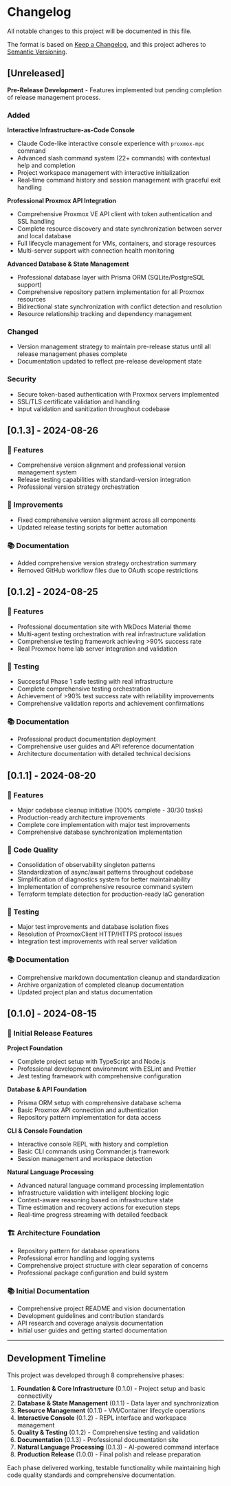 # Changelog

All notable changes to this project will be documented in this file.

The format is based on [Keep a Changelog](https://keepachangelog.com/en/1.0.0/),
and this project adheres to [Semantic Versioning](https://semver.org/spec/v2.0.0.html).

## [Unreleased]

**Pre-Release Development** - Features implemented but pending completion of release management process.

### Added

**Interactive Infrastructure-as-Code Console**
- Claude Code-like interactive console experience with `proxmox-mpc` command
- Advanced slash command system (22+ commands) with contextual help and completion
- Project workspace management with interactive initialization
- Real-time command history and session management with graceful exit handling

**Professional Proxmox API Integration**
- Comprehensive Proxmox VE API client with token authentication and SSL handling
- Complete resource discovery and state synchronization between server and local database
- Full lifecycle management for VMs, containers, and storage resources
- Multi-server support with connection health monitoring

**Advanced Database & State Management**
- Professional database layer with Prisma ORM (SQLite/PostgreSQL support)
- Comprehensive repository pattern implementation for all Proxmox resources
- Bidirectional state synchronization with conflict detection and resolution
- Resource relationship tracking and dependency management

### Changed
- Version management strategy to maintain pre-release status until all release management phases complete
- Documentation updated to reflect pre-release development state

### Security
- Secure token-based authentication with Proxmox servers implemented
- SSL/TLS certificate validation and handling
- Input validation and sanitization throughout codebase

## [0.1.3] - 2024-08-26

### 🚀 Features
- Comprehensive version alignment and professional version management system
- Release testing capabilities with standard-version integration
- Professional version strategy orchestration

### 🔧 Improvements
- Fixed comprehensive version alignment across all components
- Updated release testing scripts for better automation

### 📚 Documentation
- Added comprehensive version strategy orchestration summary
- Removed GitHub workflow files due to OAuth scope restrictions

## [0.1.2] - 2024-08-25

### 🚀 Features
- Professional documentation site with MkDocs Material theme
- Multi-agent testing orchestration with real infrastructure validation
- Comprehensive testing framework achieving >90% success rate
- Real Proxmox home lab server integration and validation

### 🧪 Testing
- Successful Phase 1 safe testing with real infrastructure
- Complete comprehensive testing orchestration
- Achievement of >90% test success rate with reliability improvements
- Comprehensive validation reports and achievement confirmations

### 📚 Documentation
- Professional product documentation deployment
- Comprehensive user guides and API reference documentation
- Architecture documentation with detailed technical decisions

## [0.1.1] - 2024-08-20

### 🚀 Features
- Major codebase cleanup initiative (100% complete - 30/30 tasks)
- Production-ready architecture improvements
- Complete core implementation with major test improvements
- Comprehensive database synchronization implementation

### 🔧 Code Quality
- Consolidation of observability singleton patterns
- Standardization of async/await patterns throughout codebase
- Simplification of diagnostics system for better maintainability
- Implementation of comprehensive resource command system
- Terraform template detection for production-ready IaC generation

### 🧪 Testing
- Major test improvements and database isolation fixes
- Resolution of ProxmoxClient HTTP/HTTPS protocol issues
- Integration test improvements with real server validation

### 📚 Documentation
- Comprehensive markdown documentation cleanup and standardization
- Archive organization of completed cleanup documentation
- Updated project plan and status documentation

## [0.1.0] - 2024-08-15

### 🚀 Initial Release Features

**Project Foundation**
- Complete project setup with TypeScript and Node.js
- Professional development environment with ESLint and Prettier
- Jest testing framework with comprehensive configuration

**Database & API Foundation**
- Prisma ORM setup with comprehensive database schema
- Basic Proxmox API connection and authentication
- Repository pattern implementation for data access

**CLI & Console Foundation**
- Interactive console REPL with history and completion
- Basic CLI commands using Commander.js framework
- Session management and workspace detection

**Natural Language Processing**
- Advanced natural language command processing implementation
- Infrastructure validation with intelligent blocking logic
- Context-aware reasoning based on infrastructure state
- Time estimation and recovery actions for execution steps
- Real-time progress streaming with detailed feedback

### 🏗️ Architecture Foundation
- Repository pattern for database operations
- Professional error handling and logging systems
- Comprehensive project structure with clear separation of concerns
- Professional package configuration and build system

### 📚 Initial Documentation
- Comprehensive project README and vision documentation
- Development guidelines and contribution standards
- API research and coverage analysis documentation
- Initial user guides and getting started documentation

---

## Development Timeline

This project was developed through 8 comprehensive phases:

1. **Foundation & Core Infrastructure** (0.1.0) - Project setup and basic connectivity
2. **Database & State Management** (0.1.1) - Data layer and synchronization
3. **Resource Management** (0.1.1) - VM/Container lifecycle operations  
4. **Interactive Console** (0.1.2) - REPL interface and workspace management
5. **Quality & Testing** (0.1.2) - Comprehensive testing and validation
6. **Documentation** (0.1.3) - Professional documentation site
7. **Natural Language Processing** (0.1.3) - AI-powered command interface
8. **Production Release** (1.0.0) - Final polish and release preparation

Each phase delivered working, testable functionality while maintaining high code quality standards and comprehensive documentation.